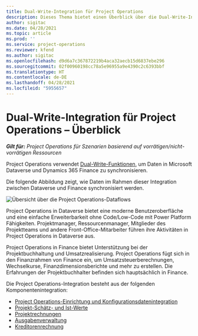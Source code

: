 ```yaml
---
title: Dual-Write-Integration für Project Operations
description: Dieses Thema bietet einen Überblick über die Dual-Write-Integration von Project Operations.
author: sigitac
ms.date: 04/28/2021
ms.topic: article
ms.prod: ''
ms.service: project-operations
ms.reviewer: kfend
ms.author: sigitac
ms.openlocfilehash: d9d6a7c367872219b4aca32aecb15d6837ebe296
ms.sourcegitcommit: 02f00960198cc78a5e96955a9e4390c2c6393bbf
ms.translationtype: HT
ms.contentlocale: de-DE
ms.lasthandoff: 04/28/2021
ms.locfileid: "5955657"
---
```

# <a name="project-operations-dual-write-integration-overview"></a>Dual-Write-Integration für Project Operations – Überblick

_**Gilt für:** Project Operations für Szenarien basierend auf vorrätigen/nicht-vorrätigen Ressourcen_

Project Operations verwendet [Dual-Write-Funktionen](/dynamics365/fin-ops-core/dev-itpro/data-entities/dual-write/dual-write-home-page), um Daten in Microsoft Dataverse und Dynamics 365 Finance zu synchronisieren.

Die folgende Abbildung zeigt, wie Daten im Rahmen dieser Integration zwischen Dataverse und Finance synchronisiert werden.

![Übersicht über die Project Operations-Dataflows](./media/ProjectOperationsFlows.jpg)

Project Operations in Dataverse bietet eine moderne Benutzeroberfläche und eine einfache Erweiterbarkeit ohne Code/Low-Code mit Power Platform Fähigkeiten. Projektmanager, Ressourcenmanager, Mitglieder des Projektteams und andere Front-Office-Mitarbeiter führen ihre Aktivitäten in Project Operations in Dataverse aus.

Project Operations in Finance bietet Unterstützung bei der Projektbuchhaltung und Umsatzrealisierung. Project Operations fügt sich in den Finanzrahmen von Finance ein, um Umsatzsteuerberechnungen, Wechselkurse, Finanzdimensionsberichte und mehr zu erstellen. Die Erfahrungen der Projektbuchhalter befinden sich hauptsächlich in Finance.

Die Project Operations-Integration besteht aus der folgenden Komponentenintegration:


- [Project Operations-Einrichtung und Konfigurationsdatenintegration](resource-dual-write-setup-integration.md) 
- [Projekt-Schätz- und Ist-Werte](resource-dual-write-estimates-actuals.md)
- [Projektrechnungen](resource-dual-write-project-invoice.md)
- [Ausgabenverwaltung](resource-dual-write-expense.md)
- [Kreditorenrechnung](resource-dual-write-vendor-invoice.md)

